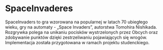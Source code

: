 # SpaceInvaderes
SpaceInvaders to gra wzorowana na popularnej w latach 70 ubiegłego wieku, gry na automaty - „Space Invaders”, autorstwa Tomohira Nishikada. Rozgrywka polega na unikaniu pocisków wystrzelonych przez Obcych oraz zdobywanie punktów dzięki zestrzeliwaniu pojawiających się wrogów. Implementacja została przygotowana w ramach projektu studenckiego.
